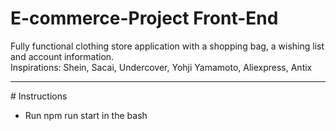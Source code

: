 # E-commerce-Project Front-End

Fully functional clothing store application with a shopping bag, a wishing list and account information. <br>
Inspirations: Shein, Sacai, Undercover, Yohji Yamamoto, Aliexpress, Antix

<hr>
# Instructions
<ul>
  <li>Run npm run start in the bash</li>
</ul>
